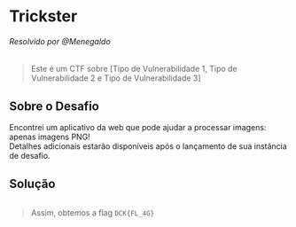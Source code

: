 # Trickster  
###### Resolvido por @Menegaldo
> Este é um CTF sobre [Tipo de Vulnerabilidade 1, Tipo de Vulnerabilidade 2 e Tipo de Vulnerabilidade 3]  

## Sobre o Desafio

Encontrei um aplicativo da web que pode ajudar a processar imagens: apenas imagens PNG!<br>
Detalhes adicionais estarão disponíveis após o lançamento de sua instância de desafio.

## Solução  

```

```

> Assim, obtemos a flag `DCK{FL_4G}`  
